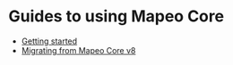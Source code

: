 # Guides to using Mapeo Core

- [Getting started](getting-started.md)
- [Migrating from Mapeo Core v8](migrating.md)
